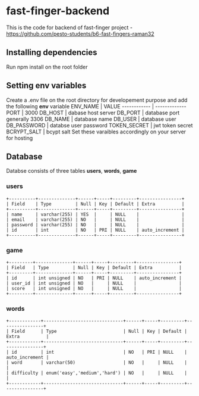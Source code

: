 # fast-finger-backend
 This is the code for backend of fast-finger project - https://github.com/pesto-students/b6-fast-fingers-raman32
## Installing dependencies
  Run npm install on the root folder
## Setting env variables
  Create a .env file on the root directory for developement purpose and add the following **env** variable
  ENV_NAME | VALUE
  ------------ | -------------
  PORT | 3000
  DB_HOST | dabase host server
  DB_PORT | database port generally 3306
  DB_NAME | database name
  DB_USER | database user
  DB_PASSWORD | databse user password
  TOKEN_SECRET | jwt token secret
  BCRYPT_SALT | bcypt salt
  Set these varaibles accordingly on your server for hosting
## Database
  Databse consists of three tables **users**, **words**, **game**
  ###  **users**
    +----------+--------------+------+-----+---------+----------------+
    | Field    | Type         | Null | Key | Default | Extra          |
    +----------+--------------+------+-----+---------+----------------+
    | name     | varchar(255) | YES  |     | NULL    |                |
    | email    | varchar(255) | NO   |     | NULL    |                |
    | password | varchar(255) | NO   |     | NULL    |                |
    | id       | int          | NO   | PRI | NULL    | auto_increment |
    +----------+--------------+------+-----+---------+----------------+
### **game**
    +---------+--------------+------+-----+---------+----------------+
    | Field   | Type         | Null | Key | Default | Extra          |
    +---------+--------------+------+-----+---------+----------------+
    | id      | int unsigned | NO   | PRI | NULL    | auto_increment |
    | user_id | int unsigned | NO   |     | NULL    |                |
    | score   | int unsigned | NO   |     | NULL    |                |
    +---------+--------------+------+-----+---------+----------------+
### **words**
    +------------+------------------------------+------+-----+---------+----------------+
    | Field      | Type                         | Null | Key | Default | Extra          |
    +------------+------------------------------+------+-----+---------+----------------+
    | id         | int                          | NO   | PRI | NULL    | auto_increment |
    | word       | varchar(50)                  | NO   |     | NULL    |                |
    | difficulty | enum('easy','medium','hard') | NO   |     | NULL    |                |
    +------------+------------------------------+------+-----+---------+----------------+


